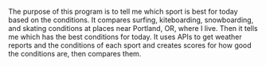 The purpose of this program is to tell me which sport is best for today based on the conditions. It compares surfing, kiteboarding, snowboarding, and skating conditions at places near Portland, OR, where I live. Then it tells me which has the best conditions for today. It uses APIs to get weather reports and the conditions of each sport and creates scores for how good the conditions are, then compares them.
